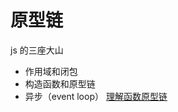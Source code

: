 # 原型链
js 的三座大山
- 作用域和闭包
- 构造函数和原型链
- 异步（event loop）
[理解函数原型链](https://zhuanlan.zhihu.com/p/34481749)
